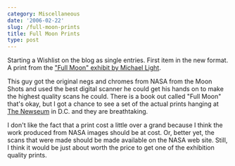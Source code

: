 ```yaml
---
category: Miscellaneous
date: '2006-02-22'
slug: /full-moon-prints
title: Full Moon Prints
type: post
---
```



Starting a Wishlist on the blog as single entries. First item in
the new format. A print from the
["Full Moon" exhibit by Michael Light](http://www.michaellight.net/fullmoon/index.html).

This guy got the original negs and chromes from NASA from the Moon
Shots and used the best digital scanner he could get his hands on
to make the highest quality scans he could. There is a book out
called "Full Moon" that's okay, but I got a chance to see a set of
the actual prints hanging at [The Newseum](http://www.newseum.org/)
in D.C. and they are breathtaking.

I don't like the fact that a print cost a little over a grand
because I think the work produced from NASA images should be at
cost. Or, better yet, the scans that were made should be made
available on the NASA web site. Still, I think it would be just
about worth the price to get one of the exhibition quality prints.